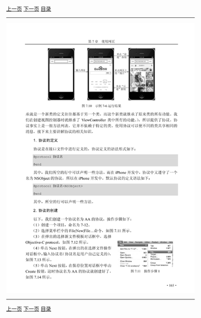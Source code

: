 [上一页](176.md) [下一页](178.md) [目录](../README.md)

***

![177](../images/177.png)

***

[上一页](176.md) [下一页](178.md) [目录](../README.md)